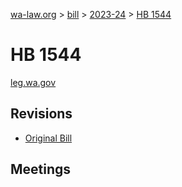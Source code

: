[wa-law.org](/) > [bill](/bill/) > [2023-24](/bill/2023-24/) > [HB 1544](/bill/2023-24/hb/1544/)

# HB 1544
[leg.wa.gov](https://app.leg.wa.gov/billsummary?BillNumber=1544&Year=2023&Initiative=false)

## Revisions
* [Original Bill](1/)

## Meetings